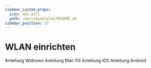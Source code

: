 ```yaml
---
sidebar_custom_props:
  icon: mdi-wifi
  path: /docs/byod/wlan/README.md
sidebar_position: 17
---
```


# WLAN einrichten

<Tabs>
  <TabItem value="win" label="Windows">
    Anleitung Widnows
  </TabItem>
  <TabItem value="osx" label="Mac OS">
    Anleitung Mac OS
  </TabItem>
  <TabItem value="ios" label="iOS">
    Anleitung iOS
  </TabItem>
  <TabItem value="android" label="Android">
    Anleitung Android
  </TabItem>
</Tabs>